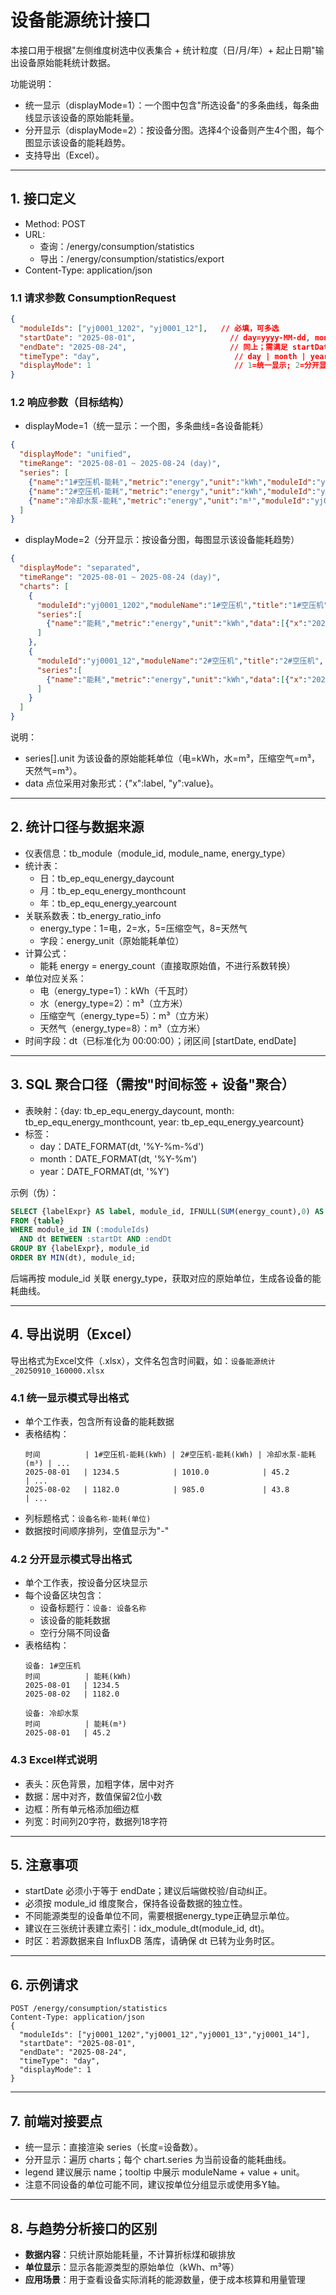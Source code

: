 # 设备能源统计接口

本接口用于根据"左侧维度树选中仪表集合 + 统计粒度（日/月/年）+ 起止日期"输出设备原始能耗统计数据。

功能说明：
- 统一显示（displayMode=1）：一个图中包含"所选设备"的多条曲线，每条曲线显示该设备的原始能耗量。
- 分开显示（displayMode=2）：按设备分图。选择4个设备则产生4个图，每个图显示该设备的能耗趋势。
- 支持导出（Excel）。

---

## 1. 接口定义
- Method: POST
- URL:
  - 查询：/energy/consumption/statistics
  - 导出：/energy/consumption/statistics/export
- Content-Type: application/json

### 1.1 请求参数 ConsumptionRequest
```json
{
  "moduleIds": ["yj0001_1202", "yj0001_12"],   // 必填，可多选
  "startDate": "2025-08-01",                     // day=yyyy-MM-dd, month=yyyy-MM, year=yyyy
  "endDate": "2025-08-24",                       // 同上；需满足 startDate <= endDate
  "timeType": "day",                              // day | month | year
  "displayMode": 1                                // 1=统一显示; 2=分开显示
}
```

### 1.2 响应参数（目标结构）
- displayMode=1（统一显示：一个图，多条曲线=各设备能耗）
```json
{
  "displayMode": "unified",
  "timeRange": "2025-08-01 ~ 2025-08-24 (day)",
  "series": [
    {"name":"1#空压机-能耗","metric":"energy","unit":"kWh","moduleId":"yj0001_1202","moduleName":"1#空压机","data":[{"x":"2025-08-01","y":1234.5},{"x":"2025-08-02","y":1182.0}]},
    {"name":"2#空压机-能耗","metric":"energy","unit":"kWh","moduleId":"yj0001_12","moduleName":"2#空压机","data":[{"x":"2025-08-01","y":1010.0},{"x":"2025-08-02","y":985.0}]},
    {"name":"冷却水泵-能耗","metric":"energy","unit":"m³","moduleId":"yj0001_13","moduleName":"冷却水泵","data":[{"x":"2025-08-01","y":45.2}]}
  ]
}
```
- displayMode=2（分开显示：按设备分图，每图显示该设备能耗趋势）
```json
{
  "displayMode": "separated",
  "timeRange": "2025-08-01 ~ 2025-08-24 (day)",
  "charts": [
    {
      "moduleId":"yj0001_1202","moduleName":"1#空压机","title":"1#空压机",
      "series":[
        {"name":"能耗","metric":"energy","unit":"kWh","data":[{"x":"2025-08-01","y":1234.5},{"x":"2025-08-02","y":1182.0}]}
      ]
    },
    {
      "moduleId":"yj0001_12","moduleName":"2#空压机","title":"2#空压机",
      "series":[
        {"name":"能耗","metric":"energy","unit":"kWh","data":[{"x":"2025-08-01","y":1010.0},{"x":"2025-08-02","y":985.0}]}
      ]
    }
  ]
}
```
说明：
- series[].unit 为该设备的原始能耗单位（电=kWh，水=m³，压缩空气=m³，天然气=m³）。
- data 点位采用对象形式：{"x":label, "y":value}。

---

## 2. 统计口径与数据来源
- 仪表信息：tb_module（module_id, module_name, energy_type）
- 统计表：
  - 日：tb_ep_equ_energy_daycount
  - 月：tb_ep_equ_energy_monthcount
  - 年：tb_ep_equ_energy_yearcount
- 关联系数表：tb_energy_ratio_info
  - energy_type：1=电，2=水，5=压缩空气，8=天然气
  - 字段：energy_unit（原始能耗单位）
- 计算公式：
  - 能耗 energy = energy_count（直接取原始值，不进行系数转换）
- 单位对应关系：
  - 电（energy_type=1）：kWh（千瓦时）
  - 水（energy_type=2）：m³（立方米）
  - 压缩空气（energy_type=5）：m³（立方米）
  - 天然气（energy_type=8）：m³（立方米）
- 时间字段：dt（已标准化为 00:00:00）；闭区间 [startDate, endDate]

---

## 3. SQL 聚合口径（需按"时间标签 + 设备"聚合）
- 表映射：{day: tb_ep_equ_energy_daycount, month: tb_ep_equ_energy_monthcount, year: tb_ep_equ_energy_yearcount}
- 标签：
  - day：DATE_FORMAT(dt, '%Y-%m-%d')
  - month：DATE_FORMAT(dt, '%Y-%m')
  - year：DATE_FORMAT(dt, '%Y')

示例（伪）：
```sql
SELECT {labelExpr} AS label, module_id, IFNULL(SUM(energy_count),0) AS energy
FROM {table}
WHERE module_id IN (:moduleIds)
  AND dt BETWEEN :startDt AND :endDt
GROUP BY {labelExpr}, module_id
ORDER BY MIN(dt), module_id;
```
后端再按 module_id 关联 energy_type，获取对应的原始单位，生成各设备的能耗曲线。

---

## 4. 导出说明（Excel）
导出格式为Excel文件（.xlsx），文件名包含时间戳，如：`设备能源统计_20250910_160000.xlsx`

### 4.1 统一显示模式导出格式
- 单个工作表，包含所有设备的能耗数据
- 表格结构：
  ```
  时间          | 1#空压机-能耗(kWh) | 2#空压机-能耗(kWh) | 冷却水泵-能耗(m³) | ...
  2025-08-01   | 1234.5            | 1010.0            | 45.2             | ...
  2025-08-02   | 1182.0            | 985.0             | 43.8             | ...
  ```
- 列标题格式：`设备名称-能耗(单位)`
- 数据按时间顺序排列，空值显示为"-"

### 4.2 分开显示模式导出格式
- 单个工作表，按设备分区块显示
- 每个设备区块包含：
  - 设备标题行：`设备: 设备名称`
  - 该设备的能耗数据
  - 空行分隔不同设备
- 表格结构：
  ```
  设备: 1#空压机
  时间          | 能耗(kWh)
  2025-08-01   | 1234.5
  2025-08-02   | 1182.0
  
  设备: 冷却水泵
  时间          | 能耗(m³)
  2025-08-01   | 45.2
  ```

### 4.3 Excel样式说明
- 表头：灰色背景，加粗字体，居中对齐
- 数据：居中对齐，数值保留2位小数
- 边框：所有单元格添加细边框
- 列宽：时间列20字符，数据列18字符

---

## 5. 注意事项
- startDate 必须小于等于 endDate；建议后端做校验/自动纠正。
- 必须按 module_id 维度聚合，保持各设备数据的独立性。
- 不同能源类型的设备单位不同，需要根据energy_type正确显示单位。
- 建议在三张统计表建立索引：idx_module_dt(module_id, dt)。
- 时区：若源数据来自 InfluxDB 落库，请确保 dt 已转为业务时区。

---

## 6. 示例请求
```http
POST /energy/consumption/statistics
Content-Type: application/json
{
  "moduleIds": ["yj0001_1202","yj0001_12","yj0001_13","yj0001_14"],
  "startDate": "2025-08-01",
  "endDate": "2025-08-24",
  "timeType": "day",
  "displayMode": 1
}
```

---

## 7. 前端对接要点
- 统一显示：直接渲染 series（长度=设备数）。
- 分开显示：遍历 charts；每个 chart.series 为当前设备的能耗曲线。
- legend 建议展示 name；tooltip 中展示 moduleName + value + unit。
- 注意不同设备的单位可能不同，建议按单位分组显示或使用多Y轴。

---

## 8. 与趋势分析接口的区别
- **数据内容**：只统计原始能耗量，不计算折标煤和碳排放
- **单位显示**：显示各能源类型的原始单位（kWh、m³等）
- **应用场景**：用于查看设备实际消耗的能源数量，便于成本核算和用量管理